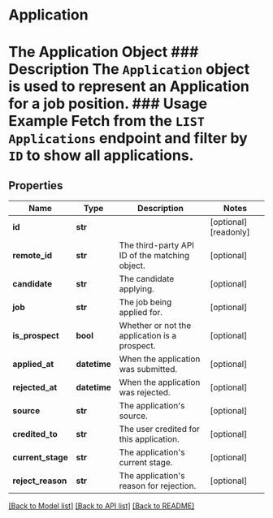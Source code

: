 # Application

# The Application Object ### Description The `Application` object is used to represent an Application for a job position.  ### Usage Example Fetch from the `LIST Applications` endpoint and filter by `ID` to show all applications.
## Properties
Name | Type | Description | Notes
------------ | ------------- | ------------- | -------------
**id** | **str** |  | [optional] [readonly] 
**remote_id** | **str** | The third-party API ID of the matching object. | [optional] 
**candidate** | **str** | The candidate applying. | [optional] 
**job** | **str** | The job being applied for. | [optional] 
**is_prospect** | **bool** | Whether or not the application is a prospect. | [optional] 
**applied_at** | **datetime** | When the application was submitted. | [optional] 
**rejected_at** | **datetime** | When the application was rejected. | [optional] 
**source** | **str** | The application&#39;s source. | [optional] 
**credited_to** | **str** | The user credited for this application. | [optional] 
**current_stage** | **str** | The application&#39;s current stage. | [optional] 
**reject_reason** | **str** | The application&#39;s reason for rejection. | [optional] 

[[Back to Model list]](../README.md#documentation-for-models) [[Back to API list]](../README.md#documentation-for-api-endpoints) [[Back to README]](../README.md)


